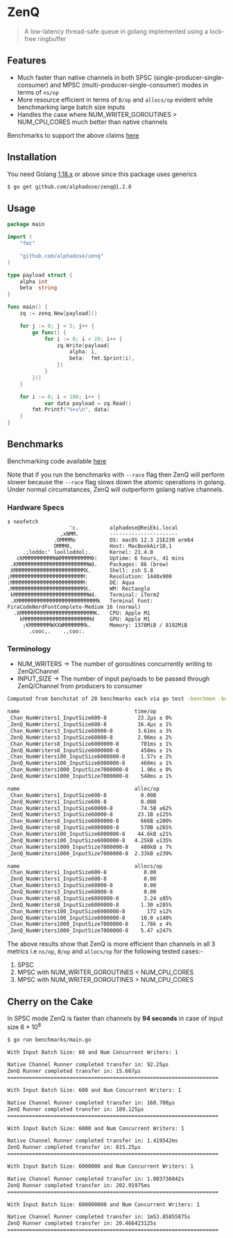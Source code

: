 # ZenQ

> A low-latency thread-safe queue in golang implemented using a lock-free ringbuffer

## Features

* Much faster than native channels in both SPSC (single-producer-single-consumer) and MPSC (multi-producer-single-consumer) modes in terms of `ns/op`
* More resource efficient in terms of `B/op` and `allocs/op` evident while benchmarking large batch size inputs
* Handles the case where NUM_WRITER_GOROUTINES > NUM_CPU_CORES much better than native channels

Benchmarks to support the above claims [here](#benchmarks)

## Installation

You need Golang [1.18.x](https://go.dev/dl/) or above since this package uses generics

```bash
$ go get github.com/alphadose/zenq@1.2.0
```

## Usage

```go
package main

import (
	"fmt"

	"github.com/alphadose/zenq"
)

type payload struct {
	alpha int
	beta  string
}

func main() {
	zq := zenq.New[payload]()

	for j := 0; j < 5; j++ {
		go func() {
			for i := 0; i < 20; i++ {
				zq.Write(payload{
					alpha: i,
					beta:  fmt.Sprint(i),
				})
			}
		}()
	}

	for i := 0; i < 100; i++ {
        	var data payload = zq.Read()
		fmt.Printf("%+v\n", data)
	}
}
```

## Benchmarks

Benchmarking code available [here](./benchmarks)

Note that if you run the benchmarks with `--race` flag then ZenQ will perform slower because the `--race` flag slows
down the atomic operations in golang. Under normal circumstances, ZenQ will outperform golang native channels.

### Hardware Specs

```
❯ neofetch
                    'c.          alphadose@ReiEki.local
                 ,xNMM.          ----------------------
               .OMMMMo           OS: macOS 12.3 21E230 arm64
               OMMM0,            Host: MacBookAir10,1
     .;loddo:' loolloddol;.      Kernel: 21.4.0
   cKMMMMMMMMMMNWMMMMMMMMMM0:    Uptime: 6 hours, 41 mins
 .KMMMMMMMMMMMMMMMMMMMMMMMWd.    Packages: 86 (brew)
 XMMMMMMMMMMMMMMMMMMMMMMMX.      Shell: zsh 5.8
;MMMMMMMMMMMMMMMMMMMMMMMM:       Resolution: 1440x900
:MMMMMMMMMMMMMMMMMMMMMMMM:       DE: Aqua
.MMMMMMMMMMMMMMMMMMMMMMMMX.      WM: Rectangle
 kMMMMMMMMMMMMMMMMMMMMMMMMWd.    Terminal: iTerm2
 .XMMMMMMMMMMMMMMMMMMMMMMMMMMk   Terminal Font: FiraCodeNerdFontComplete-Medium 16 (normal)
  .XMMMMMMMMMMMMMMMMMMMMMMMMK.   CPU: Apple M1
    kMMMMMMMMMMMMMMMMMMMMMMd     GPU: Apple M1
     ;KMMMMMMMWXXWMMMMMMMk.      Memory: 1370MiB / 8192MiB
       .cooc,.    .,coo:.

```

### Terminology

* NUM_WRITERS -> The number of goroutines concurrently writing to ZenQ/Channel
* INPUT_SIZE -> The number of input payloads to be passed through ZenQ/Channel from producers to consumer

```bash
Computed from benchstat of 20 benchmarks each via go test -benchmem -bench=. benchmarks/*.go

name                                     time/op
_Chan_NumWriters1_InputSize600-8          23.2µs ± 0%
_ZenQ_NumWriters1_InputSize600-8          16.4µs ± 1%
_Chan_NumWriters3_InputSize60000-8        3.61ms ± 3%
_ZenQ_NumWriters3_InputSize60000-8        2.96ms ± 2%
_Chan_NumWriters8_InputSize6000000-8       701ms ± 1%
_ZenQ_NumWriters8_InputSize6000000-8       458ms ± 1%
_Chan_NumWriters100_InputSize6000000-8     1.57s ± 2%
_ZenQ_NumWriters100_InputSize6000000-8     460ms ± 1%
_Chan_NumWriters1000_InputSize7000000-8    1.96s ± 0%
_ZenQ_NumWriters1000_InputSize7000000-8    548ms ± 1%

name                                     alloc/op
_Chan_NumWriters1_InputSize600-8           0.00B
_ZenQ_NumWriters1_InputSize600-8           0.00B
_Chan_NumWriters3_InputSize60000-8         74.5B ±62%
_ZenQ_NumWriters3_InputSize60000-8        23.1B ±125%
_Chan_NumWriters8_InputSize6000000-8       666B ±200%
_ZenQ_NumWriters8_InputSize6000000-8       570B ±265%
_Chan_NumWriters100_InputSize6000000-8    44.6kB ±21%
_ZenQ_NumWriters100_InputSize6000000-8   4.25kB ±135%
_Chan_NumWriters1000_InputSize7000000-8    480kB ± 7%
_ZenQ_NumWriters1000_InputSize7000000-8  2.33kB ±239%

name                                     allocs/op
_Chan_NumWriters1_InputSize600-8            0.00
_ZenQ_NumWriters1_InputSize600-8            0.00
_Chan_NumWriters3_InputSize60000-8          0.00
_ZenQ_NumWriters3_InputSize60000-8          0.00
_Chan_NumWriters8_InputSize6000000-8        3.24 ±85%
_ZenQ_NumWriters8_InputSize6000000-8       1.30 ±285%
_Chan_NumWriters100_InputSize6000000-8       172 ±12%
_ZenQ_NumWriters100_InputSize6000000-8     10.0 ±140%
_Chan_NumWriters1000_InputSize7000000-8    1.78k ± 4%
_ZenQ_NumWriters1000_InputSize7000000-8    5.47 ±247%
```

The above results show that ZenQ is more efficient than channels in all 3 metrics i.e `ns/op`, `B/op` and `allocs/op` for the following tested cases:-

1. SPSC
2. MPSC with NUM_WRITER_GOROUTINES < NUM_CPU_CORES
3. MPSC with NUM_WRITER_GOROUTINES > NUM_CPU_CORES


## Cherry on the Cake

In SPSC mode ZenQ is faster than channels by **94 seconds** in case of input size 6 * 10<sup>8</sup>

```bash
$ go run benchmarks/main.go

With Input Batch Size: 60 and Num Concurrent Writers: 1

Native Channel Runner completed transfer in: 92.25µs
ZenQ Runner completed transfer in: 15.667µs
====================================================================

With Input Batch Size: 600 and Num Concurrent Writers: 1

Native Channel Runner completed transfer in: 160.708µs
ZenQ Runner completed transfer in: 109.125µs
====================================================================

With Input Batch Size: 6000 and Num Concurrent Writers: 1

Native Channel Runner completed transfer in: 1.419542ms
ZenQ Runner completed transfer in: 815.25µs
====================================================================

With Input Batch Size: 6000000 and Num Concurrent Writers: 1

Native Channel Runner completed transfer in: 1.003736042s
ZenQ Runner completed transfer in: 202.91975ms
====================================================================

With Input Batch Size: 600000000 and Num Concurrent Writers: 1

Native Channel Runner completed transfer in: 1m53.85855875s
ZenQ Runner completed transfer in: 20.466423125s
====================================================================
```
